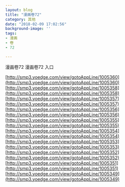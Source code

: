 ```yaml
---
layout: blog
title: "漫画卷72"
category: 其他
date: "2018-02-09 17:02:56"
background-image: ''
tags:
- 漫画
- 卷
- 72

---
```

漫画卷72
漫画卷72
入口

[http://smp3.yoedge.com/view/gotoAppLine/1005360](http://smp3.yoedge.com/view/gotoAppLine/1005360)
[http://smp3.yoedge.com/view/gotoAppLine/1005358](http://smp3.yoedge.com/view/gotoAppLine/1005358)
[http://smp3.yoedge.com/view/gotoAppLine/1005357](http://smp3.yoedge.com/view/gotoAppLine/1005357)
[http://smp3.yoedge.com/view/gotoAppLine/1005356](http://smp3.yoedge.com/view/gotoAppLine/1005356)
[http://smp3.yoedge.com/view/gotoAppLine/1005355](http://smp3.yoedge.com/view/gotoAppLine/1005355)
[http://smp3.yoedge.com/view/gotoAppLine/1005354](http://smp3.yoedge.com/view/gotoAppLine/1005354)
[http://smp3.yoedge.com/view/gotoAppLine/1005353](http://smp3.yoedge.com/view/gotoAppLine/1005353)
[http://smp3.yoedge.com/view/gotoAppLine/1005352](http://smp3.yoedge.com/view/gotoAppLine/1005352)
[http://smp3.yoedge.com/view/gotoAppLine/1005351](http://smp3.yoedge.com/view/gotoAppLine/1005351)
[http://smp3.yoedge.com/view/gotoAppLine/1005349](http://smp3.yoedge.com/view/gotoAppLine/1005349)

        
